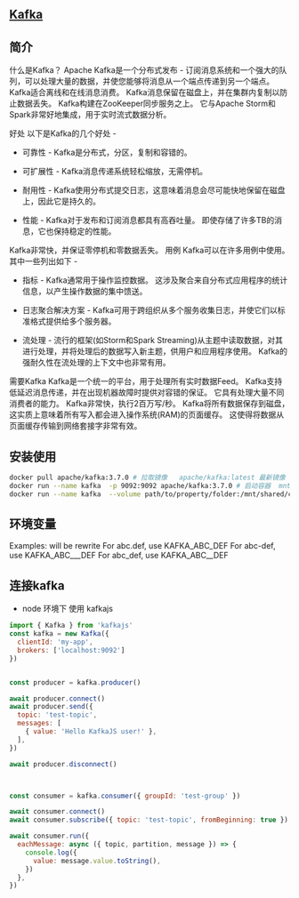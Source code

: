 ## [Kafka](https://kafka.apache.org)
## 简介
什么是Kafka？
Apache Kafka是一个分布式发布 - 订阅消息系统和一个强大的队列，可以处理大量的数据，并使您能够将消息从一个端点传递到另一个端点。 Kafka适合离线和在线消息消费。 Kafka消息保留在磁盘上，并在集群内复制以防止数据丢失。 Kafka构建在ZooKeeper同步服务之上。 它与Apache Storm和Spark非常好地集成，用于实时流式数据分析。

好处
以下是Kafka的几个好处 -

+ 可靠性 - Kafka是分布式，分区，复制和容错的。

+ 可扩展性 - Kafka消息传递系统轻松缩放，无需停机。

+ 耐用性 - Kafka使用分布式提交日志，这意味着消息会尽可能快地保留在磁盘上，因此它是持久的。

+ 性能 - Kafka对于发布和订阅消息都具有高吞吐量。 即使存储了许多TB的消息，它也保持稳定的性能。

Kafka非常快，并保证零停机和零数据丢失。
用例
Kafka可以在许多用例中使用。 其中一些列出如下 -

+ 指标 - Kafka通常用于操作监控数据。 这涉及聚合来自分布式应用程序的统计信息，以产生操作数据的集中馈送。

+ 日志聚合解决方案 - Kafka可用于跨组织从多个服务收集日志，并使它们以标准格式提供给多个服务器。

+ 流处理 - 流行的框架(如Storm和Spark Streaming)从主题中读取数据，对其进行处理，并将处理后的数据写入新主题，供用户和应用程序使用。 Kafka的强耐久性在流处理的上下文中也非常有用。

需要Kafka
Kafka是一个统一的平台，用于处理所有实时数据Feed。 Kafka支持低延迟消息传递，并在出现机器故障时提供对容错的保证。 它具有处理大量不同消费者的能力。 Kafka非常快，执行2百万写/秒。 Kafka将所有数据保存到磁盘，这实质上意味着所有写入都会进入操作系统(RAM)的页面缓存。 这使得将数据从页面缓存传输到网络套接字非常有效。

## 安装使用
```bash
docker pull apache/kafka:3.7.0 # 拉取镜像   apache/kafka:latest 最新镜像
docker run --name kafka  -p 9092:9092 apache/kafka:3.7.0 # 启动容器  mnt/shared/config 默认配置文件
docker run --name kafka  --volume path/to/property/folder:/mnt/shared/config  -p 9092:9092 apache/kafka:3.7.0 # 启动容器  注入配置文件
```

## 环境变量
Examples: will be rewrite
For abc.def, use KAFKA_ABC_DEF
For abc-def, use KAFKA_ABC___DEF
For abc_def, use KAFKA_ABC__DEF







## 连接kafka
+ node 环境下 使用 kafkajs
```js
import { Kafka } from 'kafkajs'
const kafka = new Kafka({
  clientId: 'my-app',
  brokers: ['localhost:9092'] 
})


const producer = kafka.producer()

await producer.connect()
await producer.send({
  topic: 'test-topic',
  messages: [
    { value: 'Hello KafkaJS user!' },
  ],
})

await producer.disconnect()



const consumer = kafka.consumer({ groupId: 'test-group' })

await consumer.connect()
await consumer.subscribe({ topic: 'test-topic', fromBeginning: true })

await consumer.run({
  eachMessage: async ({ topic, partition, message }) => {
    console.log({
      value: message.value.toString(),
    })
  },
})
```
